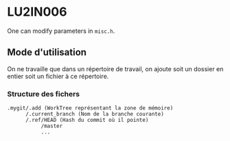 # LU2IN006

One can modify parameters in ```misc.h```.

## Mode d'utilisation

On ne travaille que dans un répertoire de travail, on ajoute soit un dossier en entier soit un fichier à ce répertoire.

### Structure des fichers

```
.mygit/.add (WorkTree représentant la zone de mémoire)
      /.current_branch (Nom de la branche courante)
      /.ref/HEAD (Hash du commit où il pointe)
           /master
           ...
```